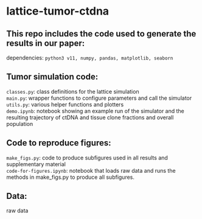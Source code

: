 # lattice-tumor-ctdna
## This repo includes the code used to generate the results in our paper:
dependencies: `python3 v11, numpy, pandas, matplotlib, seaborn` 
## Tumor simulation code:
`classes.py`: class definitions for the lattice simulation\
`main.py`: wrapper functions to configure parameters and call the simulator\
`utils.py`: various helper functions and plotters\
`demo.ipynb`: notebook showing an example run of the simulator and the resulting trajectory of ctDNA and tissue clone fractions and overall population
## Code to reproduce figures:
`make_figs.py`: code to produce subfigures used in all results and supplementary material\
`code-for-figures.ipynb`: notebook that loads raw data and runs the methods in make_figs.py to produce all subfigures. 
## Data:
raw data 

